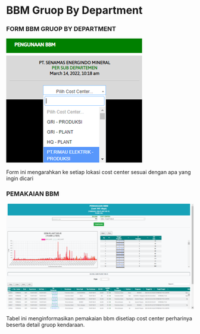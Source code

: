 # BBM Gruop By Department

### FORM BBM GRUOP BY DEPARTMENT

![](<../../.gitbook/assets/form department.PNG>)

Form ini mengarahkan ke setiap lokasi cost center sesuai dengan apa yang ingin dicari

### PEMAKAIAN BBM

![](<../../.gitbook/assets/Screenshot (7).png>)

Tabel ini menginformasikan pemakaian bbm disetiap cost center perharinya beserta detail gruop kendaraan.
